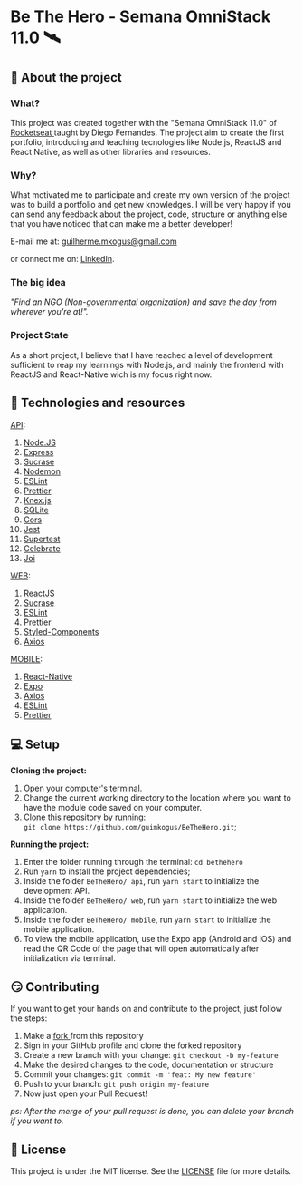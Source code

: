 

# Be The Hero - Semana OmniStack 11.0 🛰

## 🤔 About the project

### What?
This project was created together with the "Semana OmniStack 11.0" of <a href="https://rocketseat.com.br"> Rocketseat </a> taught by Diego Fernandes. The project aim to create the first portfolio, introducing and teaching tecnologies like Node.js, ReactJS and React Native, as well as other libraries and resources.

### Why?
What motivated me to participate and create my own version of the project was to build a portfolio and get new knowledges. I will be very happy if you can send any feedback about the project, code, structure or anything else that you have noticed that can make me a better developer!

E-mail me at: guilherme.mkogus@gmail.com

or connect me on: <a href="https://www.linkedin.com/in/guilherme-marques-kogus-5b1575142/">LinkedIn</a>. 

### The big idea
_"Find an NGO (Non-governmental organization) and save the day from wherever you're at!"._

### Project State
As a short project, I believe that I have reached a level of development sufficient to reap my learnings with Node.js, and mainly the frontend with ReactJS and React-Native wich is my focus right now.

## :mag_right: Technologies and resources
[API](./api):
1. [Node.JS](https://nodejs.org/en/)
2. [Express](https://expressjs.com/)
3. [Sucrase](https://www.npmjs.com/package/sucrase)
4. [Nodemon](https://www.npmjs.com/package/nodemon)
5. [ESLint](https://eslint.org/)
6. [Prettier](https://prettier.io/)
7. [Knex.js](http://knexjs.org/)
8. [SQLite](https://www.sqlite.org/index.html)
9. [Cors](https://www.npmjs.com/package/cors)
10. [Jest](https://jestjs.io/)
11. [Supertest](https://www.npmjs.com/package/supertest)
12. [Celebrate](https://www.npmjs.com/package/celebrate)
13. [Joi](https://www.npmjs.com/package/joi)

[WEB](./web):
1. [ReactJS](https://reactjs.org/)
2. [Sucrase](https://www.npmjs.com/package/sucrase)
3. [ESLint](https://eslint.org/)
4. [Prettier](https://prettier.io/)
5. [Styled-Components](https://styled-components.com/)
6. [Axios](https://www.npmjs.com/package/axios)

[MOBILE](./mobile):
1. [React-Native](https://reactnative.dev/)
2. [Expo](https://expo.io/)
3. [Axios](https://www.npmjs.com/package/axios)
4. [ESLint](https://eslint.org/)
5. [Prettier](https://prettier.io/)
 
## :computer: Setup

__Cloning the project:__
1. Open your computer's terminal.
2. Change the current working directory to the location where you want to have the module code saved on your computer.
3. Clone this repository by running: <br> `git clone https://github.com/guimkogus/BeTheHero.git`;

__Running the project:__
1. Enter the folder running through the terminal: `cd bethehero`
2. Run `yarn` to install the project dependencies;
3. Inside the folder `BeTheHero/ api`, run `yarn start` to initialize the development API.
4. Inside the folder `BeTheHero/ web`, run `yarn start` to initialize the web application.
5. Inside the folder `BeTheHero/ mobile`, run `yarn start` to initialize the mobile application.
6. To view the mobile application, use the Expo app (Android and iOS) and read the QR Code of the page that will open automatically after initialization via terminal.

## :smirk: Contributing
If you want to get your hands on and contribute to the project, just follow the steps:

1. Make a <a href="https://help.github.com/en/github/getting-started-with-github/fork-a-repo"> fork </a> from this repository
2. Sign in your GitHub profile and clone the forked repository
3. Create a new branch with your change: `git checkout -b my-feature`
4. Make the desired changes to the code, documentation or structure
5. Commit your changes: `git commit -m 'feat: My new feature'`
6. Push to your branch: `git push origin my-feature`
7. Now just open your Pull Request!

_ps: After the merge of your pull request is done, you can delete your branch if you want to._

## :memo: License

This project is under the MIT license. See the [LICENSE](./LICENSE) file for more details.
